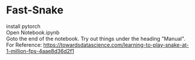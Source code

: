 # Fast-Snake
install pytorch
<br/>
Open Notebook.ipynb
<br/>
Goto the end of the notebook. Try out things under the heading "Manual".
<br/>
For Reference:
<href>https://towardsdatascience.com/learning-to-play-snake-at-1-million-fps-4aae8d36d2f1</href>
